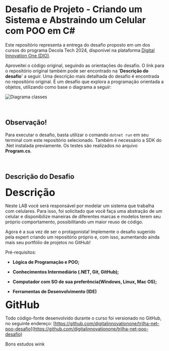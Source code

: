 # Desafio de Projeto - Criando um Sistema e Abstraindo um Celular com POO em C#

Este repositório representa a entrega do desafio proposto em um dos cursos do programa Decola Tech 2024, disponível na plataforma [Digital Innovation One (DIO)](https://www.dio.me/).

Aproveitei o código original, seguindo as orientações do desafio. O link para o repositório original também pode ser encontrado na '**Descrição do desafio**' a seguir. Uma descrição mais detalhada do desafio é encontrada no repositório original. É um desafio que explora a programação orientada a objetos, utilizando como base o diagrama a seguir: 

![Diagrama classes](Imagens/diagrama.png)

<br>

## Observação!

Para executar o desafio, basta utilizar o comando `dotnet run` em seu terminal com este repositório selecionado. Também é necessário a SDK do .Net instalada previamente. Os testes são realizados no arquivo **Program.cs**.

<br>

## Descrição do Desafio

<font size = "6">**Descrição** </font>

Neste LAB você será responsável por modelar um sistema que trabalha com celulares. Para isso, foi solicitado que você faça uma abstração de um celular e disponibilize maneiras de diferentes marcas e modelos terem seu próprio comportamento, possibilitando um maior reuso de código.

Agora é a sua vez de ser o protagonista! Implemente o desafio sugerido pela expert criando um repositório próprio e, com isso, aumentando ainda mais seu portfólio de projetos no GitHub!

Pré-requisitos:

* **Lógica de Programação e POO;**

* **Conhecimentos Intermediário (.NET, Git, GitHub);**

* **Computador com SO de sua preferência(Windows, Linux, Mac OS);**

* **Ferramentas de Desenvolvimento (IDE)**

<font size ="6">**GitHub**</font>

Todo código-fonte desenvolvido durante o curso foi versionado no GitHub, no seguinte endereço: [https://github.com/digitalinnovationone/trilha-net-poo-desafio](https://github.com/digitalinnovationone/trilha-net-poo-desafio)

Bons estudos wink